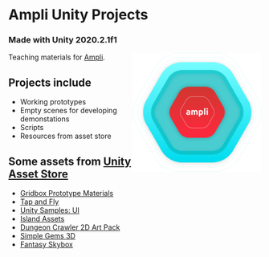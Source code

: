 # Ampli Unity Projects
### Made with **Unity 2020.2.1f1**

<a href="https://ampli.com.ua/">
<img align="right" width="256" alt="Ampli Logo" src="https://github.com/BaggyGishev/Ampli-Unity-Projects/blob/main/Resources/icon-pulse.png?raw=true">
</a>

Teaching materials for [Ampli](https://ampli.com.ua/).

## Projects include
* Working prototypes
* Empty scenes for developing demonstations
* Scripts
* Resources from asset store

## Some assets from [Unity Asset Store](https://assetstore.unity.com/)
* [Gridbox Prototype Materials](https://assetstore.unity.com/packages/2d/textures-materials/gridbox-prototype-materials-129127)
* [Tap and Fly](https://assetstore.unity.com/packages/2d/characters/sprite-pack-1-tap-and-fly-21454)
* [Unity Samples: UI](https://assetstore.unity.com/packages/essentials/unity-samples-ui-25468)
* [Island Assets](https://assetstore.unity.com/packages/3d/environments/island-assets-56989)
* [Dungeon Crawler 2D Art Pack](https://assetstore.unity.com/packages/templates/packs/dungeon-crawler-2d-art-pack-130827)
* [Simple Gems 3D](https://assetstore.unity.com/packages/3d/props/simple-gems-ultimate-animated-customizable-pack-73764)
* [Fantasy Skybox](https://assetstore.unity.com/packages/2d/textures-materials/sky/fantasy-skybox-free-18353)
